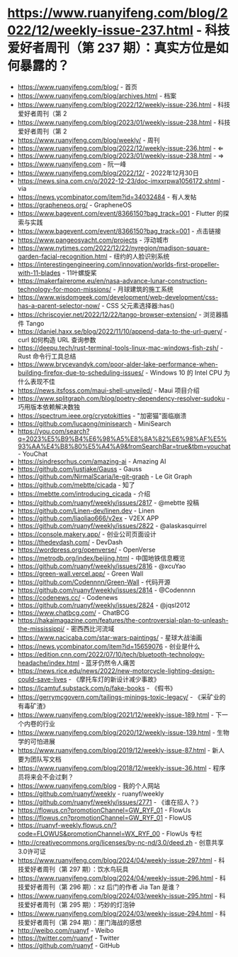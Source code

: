 # https://www.ruanyifeng.com/blog/2022/12/weekly-issue-237.html - 科技爱好者周刊（第 237 期）：真实方位是如何暴露的？

- https://www.ruanyifeng.com/blog/ - 首页
- https://www.ruanyifeng.com/blog/archives.html - 档案
- https://www.ruanyifeng.com/blog/2022/12/weekly-issue-236.html - 科技爱好者周刊（第 2
- https://www.ruanyifeng.com/blog/2023/01/weekly-issue-238.html - 科技爱好者周刊（第 2
- https://www.ruanyifeng.com/blog/weekly/ - 周刊
- https://www.ruanyifeng.com/blog/2022/12/weekly-issue-236.html - ⇐
- https://www.ruanyifeng.com/blog/2023/01/weekly-issue-238.html - ⇒
- https://www.ruanyifeng.com - 阮一峰
- https://www.ruanyifeng.com/blog/2022/12/ - 2022年12月30日
- https://news.sina.com.cn/o/2022-12-23/doc-imxxrpwa1056172.shtml - via
- https://news.ycombinator.com/item?id=34032484 - 有人发帖
- https://grapheneos.org/ - GrapheneOS
- https://www.bagevent.com/event/8366150?bag_track=001 - Flutter 的探索与实践
- https://www.bagevent.com/event/8366150?bag_track=001 - 点击链接
- https://www.pangeosyacht.com/projects - 浮动城市
- https://www.nytimes.com/2022/12/22/nyregion/madison-square-garden-facial-recognition.html - 纽约的人脸识别系统
- https://interestingengineering.com/innovation/worlds-first-propeller-with-11-blades - 11叶螺旋桨
- https://makerfairerome.eu/en/nasa-advance-lunar-construction-technology-for-moon-missions/ - 月球建筑的施工系统
- https://www.wisdomgeek.com/development/web-development/css-has-a-parent-selector-now/ - CSS 父元素选择器:has()
- https://chriscoyier.net/2022/12/22/tango-browser-extension/ - 浏览器插件 Tango
- https://daniel.haxx.se/blog/2022/11/10/append-data-to-the-url-query/ - curl 如何构造 URL 查询参数
- https://deepu.tech/rust-terminal-tools-linux-mac-windows-fish-zsh/ - Rust 命令行工具总结
- https://www.brycevandyk.com/poor-alder-lake-performance-when-building-firefox-due-to-scheduling-issues/ - Windows 10 的 Intel CPU 为什么表现不佳
- https://news.itsfoss.com/maui-shell-unveiled/ - Maui 项目介绍
- https://www.splitgraph.com/blog/poetry-dependency-resolver-sudoku - 巧用版本依赖解决数独
- https://spectrum.ieee.org/cryptokitties - "加密猫"面临崩溃
- https://github.com/lucaong/minisearch - MiniSearch
- https://you.com/search?q=2023%E5%B9%B4%E6%98%A5%E8%8A%82%E6%98%AF%E5%93%AA%E4%B8%80%E5%A4%A9&fromSearchBar=true&tbm=youchat - YouChat
- https://sindresorhus.com/amazing-ai - Amazing AI
- https://github.com/justjake/Gauss - Gauss
- https://github.com/NirmalScaria/le-git-graph - Le Git Graph
- https://github.com/mebtte/cicada - 知了
- https://mebtte.com/introducing_cicada - 介绍
- https://github.com/ruanyf/weekly/issues/2817 - @mebtte 投稿
- https://github.com/Linen-dev/linen.dev - Linen
- https://github.com/liaoliao666/v2ex - V2EX APP
- https://github.com/ruanyf/weekly/issues/2822 - @alaskasquirrel
- https://console.makery.app/ - 创业公司页面设计
- https://thedevdash.com/ - DevDash
- https://wordpress.org/openverse/ - OpenVerse
- https://metrodb.org/index/beijing.html - 中国地铁信息概览
- https://github.com/ruanyf/weekly/issues/2816 - @xcuYao
- https://green-wall.vercel.app/ - Green Wall
- https://github.com/Codennnn/Green-Wall - 代码开源
- https://github.com/ruanyf/weekly/issues/2814 - @Codennnn
- https://codenews.cc/ - Codenews
- https://github.com/ruanyf/weekly/issues/2824 - @jqsl2012
- https://www.chatbcg.com/ - ChatBCG
- https://hakaimagazine.com/features/the-controversial-plan-to-unleash-the-mississippi/ - 密西西比河流域
- https://www.nacicaba.com/star-wars-paintings/ - 星球大战油画
- https://news.ycombinator.com/item?id=15659076 - 创业是什么
- https://edition.cnn.com/2022/07/10/tech/bluetooth-technology-headache/index.html - 蓝牙仍然令人痛苦
- https://news.rice.edu/news/2022/new-motorcycle-lighting-design-could-save-lives - 《摩托车灯的新设计减少事故》
- https://lcamtuf.substack.com/p/fake-books - 《假书》
- https://gerrymcgovern.com/tailings-minings-toxic-legacy/ - 《采矿业的有毒矿渣》
- https://www.ruanyifeng.com/blog/2021/12/weekly-issue-189.html - 下一个内卷的行业
- https://www.ruanyifeng.com/blog/2020/12/weekly-issue-139.html - 生物学的可怕进展
- https://www.ruanyifeng.com/blog/2019/12/weekly-issue-87.html - 新人要为团队写文档
- https://www.ruanyifeng.com/blog/2018/12/weekly-issue-36.html - 程序员将来会不会过剩？
- https://www.ruanyifeng.com/blog - 我的个人网站
- https://github.com/ruanyf/weekly - ruanyf/weekly
- https://github.com/ruanyf/weekly/issues/2771 - 《谁在招人？》
- https://flowus.cn?promotionChannel=GW_RYF_01 - FlowUs
- https://flowus.cn?promotionChannel=GW_RYF_01 - FlowUS
- https://ruanyf-weekly.flowus.cn/?code=FLOWUS&promotionChannel=WX_RYF_00 - FlowUs 专栏
- http://creativecommons.org/licenses/by-nc-nd/3.0/deed.zh - 创意共享3.0许可证
- https://www.ruanyifeng.com/blog/2024/04/weekly-issue-297.html - 科技爱好者周刊（第 297 期）：饮水鸟玩具
- https://www.ruanyifeng.com/blog/2024/04/weekly-issue-296.html - 科技爱好者周刊（第 296 期）：xz 后门的作者 Jia Tan 是谁？
- https://www.ruanyifeng.com/blog/2024/03/weekly-issue-295.html - 科技爱好者周刊（第 295 期）：巧妙的灯泡钟
- https://www.ruanyifeng.com/blog/2024/03/weekly-issue-294.html - 科技爱好者周刊（第 294 期）：崖门海战的感想
- http://weibo.com/ruanyf - Weibo
- https://twitter.com/ruanyf - Twitter
- https://github.com/ruanyf - GitHub